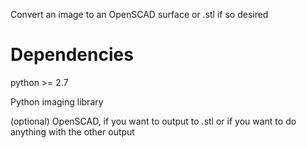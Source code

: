 Convert an image to an OpenSCAD surface or .stl if so desired

Dependencies
============
python >= 2.7

Python imaging library

(optional) OpenSCAD, if you want to output to .stl or if you want to do anything with the other output
